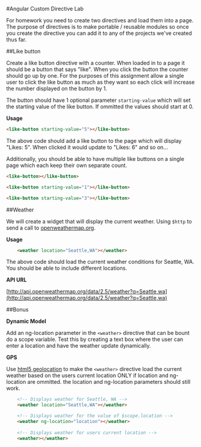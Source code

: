 #Angular Custom Directive Lab

For homework you need to create two directives and load them into a page. The purpose of directives is to make portable / reusable modules so once you create the directive you can add it to any of the projects we've created thus far.

##Like button

Create a like button directive with a counter. When loaded in to a page it should be a button that says "like". When you click the button the counter should go up by one. For the purposes of this assignment allow a single user to click the like button as much as they want so each click will increase the number displayed on the button by 1.

The button should have 1 optional parameter `starting-value` which will set the starting value of the like button. If ommitted the values should start at 0.

**Usage**

```html
<like-button starting-value="5"></like-button>
```

The above code should add a like button to the page which will display "Likes: 5". When clicked it would update to "Likes: 6" and so on...


Additionally, you should be able to have multiple like buttons on a single page which each keep their own separate count.

```html
<like-button></like-button>

<like-button starting-value="1"></like-button>

<like-button starting-value="3"></like-button>
```


##Weather

We will create a widget that will display the current weather. Using `$http` to send a call to [openweathermap.org](http://openweathermap.org).

**Usage**

```html
    <weather location="Seattle,WA"></weather>
```

The above code should load the current weather conditions for Seattle, WA. You should be able to include different locations.

**API URL**

[http://api.openweathermap.org/data/2.5/weather?q=Seattle,wa](http://api.openweathermap.org/data/2.5/weather?q=Seattle,wa)


##Bonus

**Dynamic Model**

Add an ng-location parameter in the `<weather>` directive that can be bount do a scope variable. Test this by creating a text box where the user can enter a location and have the weather update dynamically.

**GPS**

Use [html5 geolocation](http://www.w3schools.com/html/html5_geolocation.asp) to make the `<weather>` directive load the current weather based on the users current location ONLY if location and ng-location are ommitted. the location and ng-location parameters should still work.

```html
    <!-- Displays weather for Seattle, WA -->
    <weather location="Seattle,WA"></weather>

    <!-- Displays weather for the value of $scope.location -->
    <weather ng-location="location"></weather>
    
    <!-- Displays weather for users current location -->
    <weather></weather>    

```
